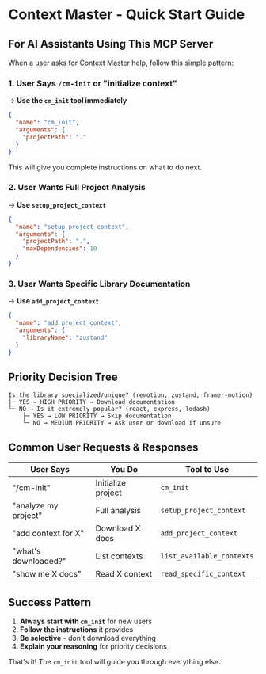 # Context Master - Quick Start Guide

## For AI Assistants Using This MCP Server

When a user asks for Context Master help, follow this simple pattern:

### 1. User Says `/cm-init` or "initialize context"
→ **Use the `cm_init` tool immediately**

```json
{
  "name": "cm_init",
  "arguments": {
    "projectPath": "."
  }
}
```

This will give you complete instructions on what to do next.

### 2. User Wants Full Project Analysis
→ **Use `setup_project_context`**

```json
{
  "name": "setup_project_context",
  "arguments": {
    "projectPath": ".",
    "maxDependencies": 10
  }
}
```

### 3. User Wants Specific Library Documentation
→ **Use `add_project_context`**

```json
{
  "name": "add_project_context", 
  "arguments": {
    "libraryName": "zustand"
  }
}
```

## Priority Decision Tree

```
Is the library specialized/unique? (remotion, zustand, framer-motion)
├─ YES → HIGH PRIORITY → Download documentation
└─ NO → Is it extremely popular? (react, express, lodash)
    ├─ YES → LOW PRIORITY → Skip documentation  
    └─ NO → MEDIUM PRIORITY → Ask user or download if unsure
```

## Common User Requests & Responses

| User Says | You Do | Tool to Use |
|-----------|---------|-------------|
| "/cm-init" | Initialize project | `cm_init` |
| "analyze my project" | Full analysis | `setup_project_context` |
| "add context for X" | Download X docs | `add_project_context` |
| "what's downloaded?" | List contexts | `list_available_contexts` |
| "show me X docs" | Read X context | `read_specific_context` |

## Success Pattern

1. **Always start with `cm_init`** for new users
2. **Follow the instructions** it provides
3. **Be selective** - don't download everything
4. **Explain your reasoning** for priority decisions

That's it! The `cm_init` tool will guide you through everything else.